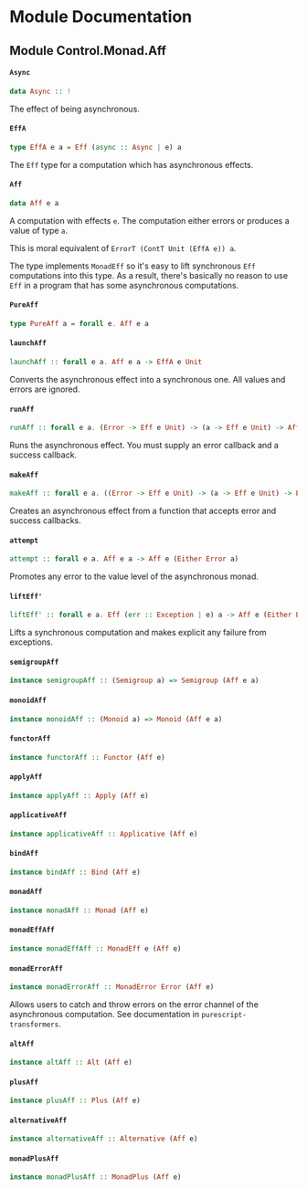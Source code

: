 # Module Documentation

## Module Control.Monad.Aff

#### `Async`

``` purescript
data Async :: !
```

The effect of being asynchronous.

#### `EffA`

``` purescript
type EffA e a = Eff (async :: Async | e) a
```

The `Eff` type for a computation which has asynchronous effects.

#### `Aff`

``` purescript
data Aff e a
```

A computation with effects `e`. The computation either errors or 
produces a value of type `a`.

This is moral equivalent of `ErrorT (ContT Unit (EffA e)) a`.

The type implements `MonadEff` so it's easy to lift synchronous `Eff` 
computations into this type. As a result, there's basically no reason to
use `Eff` in a program that has some asynchronous computations.

#### `PureAff`

``` purescript
type PureAff a = forall e. Aff e a
```


#### `launchAff`

``` purescript
launchAff :: forall e a. Aff e a -> EffA e Unit
```

Converts the asynchronous effect into a synchronous one. All values and
errors are ignored.

#### `runAff`

``` purescript
runAff :: forall e a. (Error -> Eff e Unit) -> (a -> Eff e Unit) -> Aff e a -> EffA e Unit
```

Runs the asynchronous effect. You must supply an error callback and a 
success callback.

#### `makeAff`

``` purescript
makeAff :: forall e a. ((Error -> Eff e Unit) -> (a -> Eff e Unit) -> EffA e Unit) -> Aff e a
```

Creates an asynchronous effect from a function that accepts error and 
success callbacks.

#### `attempt`

``` purescript
attempt :: forall e a. Aff e a -> Aff e (Either Error a)
```

Promotes any error to the value level of the asynchronous monad.

#### `liftEff'`

``` purescript
liftEff' :: forall e a. Eff (err :: Exception | e) a -> Aff e (Either Error a)
```

Lifts a synchronous computation and makes explicit any failure from exceptions.

#### `semigroupAff`

``` purescript
instance semigroupAff :: (Semigroup a) => Semigroup (Aff e a)
```


#### `monoidAff`

``` purescript
instance monoidAff :: (Monoid a) => Monoid (Aff e a)
```


#### `functorAff`

``` purescript
instance functorAff :: Functor (Aff e)
```


#### `applyAff`

``` purescript
instance applyAff :: Apply (Aff e)
```


#### `applicativeAff`

``` purescript
instance applicativeAff :: Applicative (Aff e)
```


#### `bindAff`

``` purescript
instance bindAff :: Bind (Aff e)
```


#### `monadAff`

``` purescript
instance monadAff :: Monad (Aff e)
```


#### `monadEffAff`

``` purescript
instance monadEffAff :: MonadEff e (Aff e)
```


#### `monadErrorAff`

``` purescript
instance monadErrorAff :: MonadError Error (Aff e)
```

Allows users to catch and throw errors on the error channel of the 
asynchronous computation. See documentation in `purescript-transformers`.

#### `altAff`

``` purescript
instance altAff :: Alt (Aff e)
```


#### `plusAff`

``` purescript
instance plusAff :: Plus (Aff e)
```


#### `alternativeAff`

``` purescript
instance alternativeAff :: Alternative (Aff e)
```


#### `monadPlusAff`

``` purescript
instance monadPlusAff :: MonadPlus (Aff e)
```